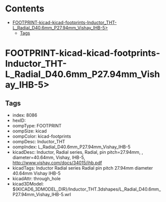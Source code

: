 



Contents
========

* [FOOTPRINT-kicad-kicad-footprints-Inductor_THT-L_Radial_D40.6mm_P27.94mm_Vishay_IHB-5>](#footprint-kicad-kicad-footprints-inductor_tht-l_radial_d406mm_p2794mm_vishay_ihb-5)
	* [Tags](#tags)

# FOOTPRINT-kicad-kicad-footprints-Inductor_THT-L_Radial_D40.6mm_P27.94mm_Vishay_IHB-5>

## Tags

- index: 8086
- hexID: 
- oompType: FOOTPRINT
- oompSize: kicad
- oompColor: kicad-footprints
- oompDesc: Inductor_THT
- oompIndex: L_Radial_D40.6mm_P27.94mm_Vishay_IHB-5
- kicadDesc: Inductor, Radial series, Radial, pin pitch=27.94mm, , diameter=40.64mm, Vishay, IHB-5, http://www.vishay.com/docs/34015/ihb.pdf
- kicadTags: Inductor Radial series Radial pin pitch 27.94mm  diameter 40.64mm Vishay IHB-5
- kicadAttr: through_hole
- kicad3DModel: ${KICAD6_3DMODEL_DIR}/Inductor_THT.3dshapes/L_Radial_D40.6mm_P27.94mm_Vishay_IHB-5.wrl
